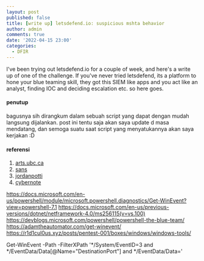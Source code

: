 ```yaml
---
layout: post
published: false
title: [write up] letsdefend.io: suspicious mshta behavior
author: admin
comments: true
date: '2022-04-15 23:00'
categories:
  - DFIR
---
```


I've been trying out letsdefend.io for a couple of week, and here's a write up of one of the challenge. 
If you've never tried letsdefend, its a platform to hone your blue teaming skill, they got this SIEM like apps and you act like an analyst, finding IOC and deciding escalation etc. so here goes.
<!--more-->

#### penutup  

bagusnya sih dirangkum dalam sebuah script yang dapat dengan mudah langsung dijalankan.
post ini tentu saja akan saya update d masa mendatang, dan semoga suatu saat script yang menyatukannya akan saya kerjakan :D

#### referensi

1. [arts.ubc.ca](https://isit.arts.ubc.ca/how-to-locate-serial-number-of-computer/)
2. [sans](https://www.sans.org/blog/wmic-for-incident-response/)
3. [jordanpotti](https://jordanpotti.com/2017/01/20/basics-of-windows-incident-response/)
4. [cybernote](http://www.cybernote.net/index.php/2020/05/02/practical-incident-response-commands-wmic/)

https://docs.microsoft.com/en-us/powershell/module/microsoft.powershell.diagnostics/Get-WinEvent?view=powershell-7.1
https://docs.microsoft.com/en-us/previous-versions/dotnet/netframework-4.0/ms256115(v=vs.100)
https://devblogs.microsoft.com/powershell/powershell-the-blue-team/
https://adamtheautomator.com/get-winevent/
https://r1d1cul0us.xyz/posts/pentest-001/boxes/windows/windows-tools/


Get-WinEvent -Path <Path to Log> -FilterXPath '*/System/EventID=3 and */EventData/Data[@Name="DestinationPort"] and */EventData/Data=<Port>'
